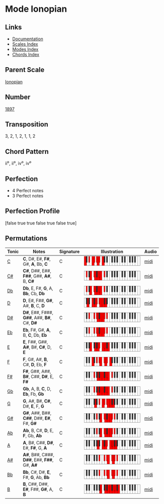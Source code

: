 # Mode Ionopian

## Links

- [Documentation](README.md)
- [Scales Index](Scales.md)
- [Modes Index](Modes.md)
- [Chords Index](Chords.md)

## Parent Scale

[Ionopian](ScaleIonopian.md)

## Number

[1897](https://ianring.com/musictheory/scales/1897)

## Transposition

3, 2, 1, 2, 1, 1, 2

## Chord Pattern

ii⁰, ii⁰, iv⁰, iv⁰

## Perfection

- 4 Perfect notes
- 3 Perfect notes

## Perfection Profile

[false true true false true false true]

## Permutations

| Tonic | Notes | Signature | Illustration | Audio |
|-------|-------|-----------|--------------|-------|
| [C](ModeCNaturalIonopian.md) | **C**, D#, E#, **F#**, G#, **A**, Bb, **C** | C | ![CNaturalIonopian](ModeCNaturalIonopian.png) | [midi](https://github.com/edipermadi/music/blob/main/docs/ModeCNaturalIonopian.mid?raw=true) |
| [C#](ModeCSharpIonopian.md) | **C#**, D##, E##, **F##**, G##, **A#**, B, **C#** | C | ![CSharpIonopian](ModeCSharpIonopian.png) | [midi](https://github.com/edipermadi/music/blob/main/docs/ModeCSharpIonopian.mid?raw=true) |
| [Db](ModeDFlatIonopian.md) | **Db**, E, F#, **G**, A, **Bb**, Cb, **Db** | C | ![DFlatIonopian](ModeDFlatIonopian.png) | [midi](https://github.com/edipermadi/music/blob/main/docs/ModeDFlatIonopian.mid?raw=true) |
| [D](ModeDNaturalIonopian.md) | **D**, E#, F##, **G#**, A#, **B**, C, **D** | C | ![DNaturalIonopian](ModeDNaturalIonopian.png) | [midi](https://github.com/edipermadi/music/blob/main/docs/ModeDNaturalIonopian.mid?raw=true) |
| [D#](ModeDSharpIonopian.md) | **D#**, E##, F###, **G##**, A##, **B#**, C#, **D#** | C | ![DSharpIonopian](ModeDSharpIonopian.png) | [midi](https://github.com/edipermadi/music/blob/main/docs/ModeDSharpIonopian.mid?raw=true) |
| [Eb](ModeEFlatIonopian.md) | **Eb**, F#, G#, **A**, B, **C**, Db, **Eb** | C | ![EFlatIonopian](ModeEFlatIonopian.png) | [midi](https://github.com/edipermadi/music/blob/main/docs/ModeEFlatIonopian.mid?raw=true) |
| [E](ModeENaturalIonopian.md) | **E**, F##, G##, **A#**, B#, **C#**, D, **E** | C | ![ENaturalIonopian](ModeENaturalIonopian.png) | [midi](https://github.com/edipermadi/music/blob/main/docs/ModeENaturalIonopian.mid?raw=true) |
| [F](ModeFNaturalIonopian.md) | **F**, G#, A#, **B**, C#, **D**, Eb, **F** | C | ![FNaturalIonopian](ModeFNaturalIonopian.png) | [midi](https://github.com/edipermadi/music/blob/main/docs/ModeFNaturalIonopian.mid?raw=true) |
| [F#](ModeFSharpIonopian.md) | **F#**, G##, A##, **B#**, C##, **D#**, E, **F#** | C | ![FSharpIonopian](ModeFSharpIonopian.png) | [midi](https://github.com/edipermadi/music/blob/main/docs/ModeFSharpIonopian.mid?raw=true) |
| [Gb](ModeGFlatIonopian.md) | **Gb**, A, B, **C**, D, **Eb**, Fb, **Gb** | C | ![GFlatIonopian](ModeGFlatIonopian.png) | [midi](https://github.com/edipermadi/music/blob/main/docs/ModeGFlatIonopian.mid?raw=true) |
| [G](ModeGNaturalIonopian.md) | **G**, A#, B#, **C#**, D#, **E**, F, **G** | C | ![GNaturalIonopian](ModeGNaturalIonopian.png) | [midi](https://github.com/edipermadi/music/blob/main/docs/ModeGNaturalIonopian.mid?raw=true) |
| [G#](ModeGSharpIonopian.md) | **G#**, A##, B##, **C##**, D##, **E#**, F#, **G#** | C | ![GSharpIonopian](ModeGSharpIonopian.png) | [midi](https://github.com/edipermadi/music/blob/main/docs/ModeGSharpIonopian.mid?raw=true) |
| [Ab](ModeAFlatIonopian.md) | **Ab**, B, C#, **D**, E, **F**, Gb, **Ab** | C | ![AFlatIonopian](ModeAFlatIonopian.png) | [midi](https://github.com/edipermadi/music/blob/main/docs/ModeAFlatIonopian.mid?raw=true) |
| [A](ModeANaturalIonopian.md) | **A**, B#, C##, **D#**, E#, **F#**, G, **A** | C | ![ANaturalIonopian](ModeANaturalIonopian.png) | [midi](https://github.com/edipermadi/music/blob/main/docs/ModeANaturalIonopian.mid?raw=true) |
| [A#](ModeASharpIonopian.md) | **A#**, B##, C###, **D##**, E##, **F##**, G#, **A#** | C | ![ASharpIonopian](ModeASharpIonopian.png) | [midi](https://github.com/edipermadi/music/blob/main/docs/ModeASharpIonopian.mid?raw=true) |
| [Bb](ModeBFlatIonopian.md) | **Bb**, C#, D#, **E**, F#, **G**, Ab, **Bb** | C | ![BFlatIonopian](ModeBFlatIonopian.png) | [midi](https://github.com/edipermadi/music/blob/main/docs/ModeBFlatIonopian.mid?raw=true) |
| [B](ModeBNaturalIonopian.md) | **B**, C##, D##, **E#**, F##, **G#**, A, **B** | C | ![BNaturalIonopian](ModeBNaturalIonopian.png) | [midi](https://github.com/edipermadi/music/blob/main/docs/ModeBNaturalIonopian.mid?raw=true) |
